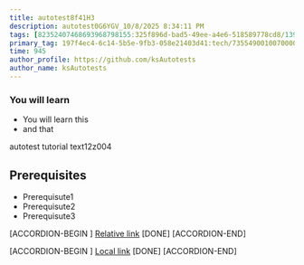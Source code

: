 ```yaml
---
title: autotest8f41H3
description: autotest0G6YGV_10/8/2025 8:34:11 PM
tags: [82352407468693968798155:325f896d-bad5-49ee-a4e6-518589778cd8/139269250608756787992873,197f4ec4-6c14-5b5e-9fb3-058e21403d41:tech/73554900100700000996,c1a376dd-ebd0-4787-804e-a23fef23ba06:4625ac99-30b5-4df6-a6c5-f840dd406e80/1bf8f1d5-d54a-41e0-b203-d94deae18a3c]
primary_tag: 197f4ec4-6c14-5b5e-9fb3-058e21403d41:tech/73554900100700000996/67838200100800006287
time: 945
author_profile: https://github.com/ksAutotests
author_name: ksAutotests
---
```

### You will learn
- You will learn this
- and that

autotest tutorial text12z004

## Prerequisites
- Prerequisute1
- Prerequisute2
- Prerequisute3

[ACCORDION-BEGIN [](step)]
[Relative link](autotest_tutorialbk1lj6)
[DONE]
[ACCORDION-END]

[ACCORDION-BEGIN [](step)]
[Local link](http://localhost/index.html)
[DONE]
[ACCORDION-END]

